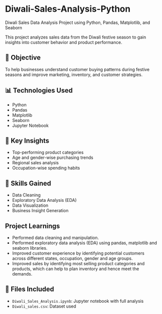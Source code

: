 # Diwali-Sales-Analysis-Python
Diwali Sales Data Analysis Project using Python, Pandas, Matplotlib, and Seaborn

This project analyzes sales data from the Diwali festive season to gain insights into customer behavior and product performance.

## 📌 Objective
To help businesses understand customer buying patterns during festive seasons and improve marketing, inventory, and customer strategies.

## 📊 Technologies Used
- Python
- Pandas
- Matplotlib
- Seaborn
- Jupyter Notebook

## 📝 Key Insights
- Top-performing product categories
- Age and gender-wise purchasing trends
- Regional sales analysis
- Occupation-wise spending habits

## 🧠 Skills Gained
- Data Cleaning
- Exploratory Data Analysis (EDA)
- Data Visualization
- Business Insight Generation

## Project Learnings
- Performed data cleaning and manipulation.
- Performed exploratory data analysis (EDA) using pandas, matplotlib and seaborn libraries.
- Improved customer experience by identifying potential customers across different states, occupation, gender and age groups.
- Improved sales by identifying most selling product categories and products, which can help to plan inventory and hence meet the demands.

## 📁 Files Included
- `Diwali_Sales_Analysis.ipynb`: Jupyter notebook with full analysis
- `Diwali_sales.csv`: Dataset used


